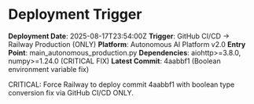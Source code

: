 # Deployment Trigger

**Deployment Date**: 2025-08-17T23:54:00Z
**Trigger**: GitHub CI/CD → Railway Production (ONLY)
**Platform**: Autonomous AI Platform v2.0
**Entry Point**: main_autonomous_production.py
**Dependencies**: aiohttp>=3.8.0, numpy>=1.24.0 (CRITICAL FIX)
**Latest Commit**: 4aabbf1 (Boolean environment variable fix)

CRITICAL: Force Railway to deploy commit 4aabbf1 with boolean type conversion fix via GitHub CI/CD ONLY.
